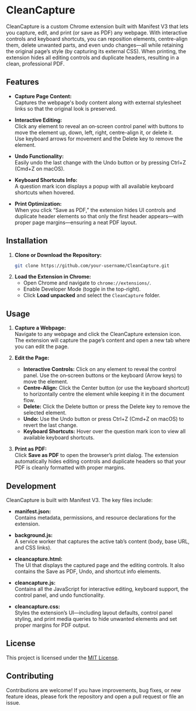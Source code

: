# CleanCapture

CleanCapture is a custom Chrome extension built with Manifest V3 that lets you capture, edit, and print (or save as PDF) any webpage. With interactive controls and keyboard shortcuts, you can reposition elements, centre-align them, delete unwanted parts, and even undo changes—all while retaining the original page’s style (by capturing its external CSS). When printing, the extension hides all editing controls and duplicate headers, resulting in a clean, professional PDF.

## Features

- **Capture Page Content:**  
  Captures the webpage's body content along with external stylesheet links so that the original look is preserved.

- **Interactive Editing:**  
  Click any element to reveal an on‑screen control panel with buttons to move the element up, down, left, right, centre-align it, or delete it.  
  Use keyboard arrows for movement and the Delete key to remove the element.

- **Undo Functionality:**  
  Easily undo the last change with the Undo button or by pressing Ctrl+Z (Cmd+Z on macOS).

- **Keyboard Shortcuts Info:**  
  A question mark icon displays a popup with all available keyboard shortcuts when hovered.

- **Print Optimization:**  
  When you click “Save as PDF,” the extension hides UI controls and duplicate header elements so that only the first header appears—with proper page margins—ensuring a neat PDF layout.

## Installation

1. **Clone or Download the Repository:**  
   ```bash
   git clone https://github.com/your-username/CleanCapture.git
   ```
2. **Load the Extension in Chrome:**  
   - Open Chrome and navigate to `chrome://extensions/`.
   - Enable Developer Mode (toggle in the top-right).
   - Click **Load unpacked** and select the `CleanCapture` folder.

## Usage

1. **Capture a Webpage:**  
   Navigate to any webpage and click the CleanCapture extension icon. The extension will capture the page’s content and open a new tab where you can edit the page.

2. **Edit the Page:**  
   - **Interactive Controls:** Click on any element to reveal the control panel. Use the on‑screen buttons or the keyboard (Arrow keys) to move the element.  
   - **Centre-Align:** Click the Center button (or use the keyboard shortcut) to horizontally centre the element while keeping it in the document flow.  
   - **Delete:** Click the Delete button or press the Delete key to remove the selected element.  
   - **Undo:** Use the Undo button or press Ctrl+Z (Cmd+Z on macOS) to revert the last change.
   - **Keyboard Shortcuts:** Hover over the question mark icon to view all available keyboard shortcuts.

3. **Print as PDF:**  
   Click **Save as PDF** to open the browser’s print dialog. The extension automatically hides editing controls and duplicate headers so that your PDF is cleanly formatted with proper margins.

## Development

CleanCapture is built with Manifest V3. The key files include:

- **manifest.json:**  
  Contains metadata, permissions, and resource declarations for the extension.

- **background.js:**  
  A service worker that captures the active tab’s content (body, base URL, and CSS links).

- **cleancapture.html:**  
  The UI that displays the captured page and the editing controls. It also contains the Save as PDF, Undo, and shortcut info elements.

- **cleancapture.js:**  
  Contains all the JavaScript for interactive editing, keyboard support, the control panel, and undo functionality.

- **cleancapture.css:**  
  Styles the extension’s UI—including layout defaults, control panel styling, and print media queries to hide unwanted elements and set proper margins for PDF output.

## License

This project is licensed under the [MIT License](LICENSE).

## Contributing

Contributions are welcome! If you have improvements, bug fixes, or new feature ideas, please fork the repository and open a pull request or file an issue.
